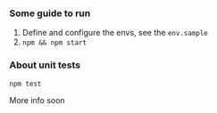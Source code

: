 ### Some guide to run

1. Define and configure the envs, see the `env.sample`
2. `npm && npm start`

### About unit tests

`npm test`

More info soon
